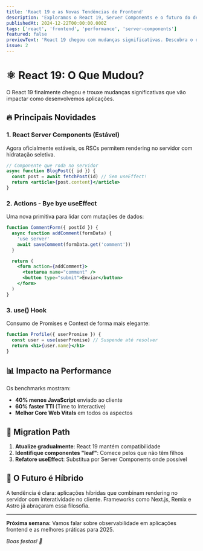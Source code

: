 ```yaml
---
title: 'React 19 e as Novas Tendências de Frontend'
description: 'Exploramos o React 19, Server Components e o futuro do desenvolvimento frontend.'
publishedAt: 2024-12-22T00:00:00.000Z
tags: ['react', 'frontend', 'performance', 'server-components']
featured: false
previewText: 'React 19 chegou com mudanças significativas. Descubra o que isso significa para seus projetos.'
issue: 2
---
```


# ⚛️ React 19: O Que Mudou?

O React 19 finalmente chegou e trouxe mudanças significativas que vão impactar como desenvolvemos aplicações.

## 🔥 Principais Novidades

### 1. **React Server Components (Estável)**

Agora oficialmente estáveis, os RSCs permitem rendering no servidor com hidratação seletiva.

```jsx
// Componente que roda no servidor
async function BlogPost({ id }) {
  const post = await fetchPost(id) // Sem useEffect!
  return <article>{post.content}</article>
}
```

### 2. **Actions - Bye bye useEffect**

Uma nova primitiva para lidar com mutações de dados:

```jsx
function CommentForm({ postId }) {
  async function addComment(formData) {
    'use server'
    await saveComment(formData.get('comment'))
  }

  return (
    <form action={addComment}>
      <textarea name="comment" />
      <button type="submit">Enviar</button>
    </form>
  )
}
```

### 3. **use() Hook**

Consumo de Promises e Context de forma mais elegante:

```jsx
function Profile({ userPromise }) {
  const user = use(userPromise) // Suspende até resolver
  return <h1>{user.name}</h1>
}
```

## 📊 Impacto na Performance

Os benchmarks mostram:

- **40% menos JavaScript** enviado ao cliente
- **60% faster TTI** (Time to Interactive)
- **Melhor Core Web Vitals** em todos os aspectos

## 🚀 Migration Path

1. **Atualize gradualmente**: React 19 mantém compatibilidade
2. **Identifique componentes "leaf"**: Comece pelos que não têm filhos
3. **Refatore useEffect**: Substitua por Server Components onde possível

## 🔮 O Futuro é Híbrido

A tendência é clara: aplicações híbridas que combinam rendering no servidor com interatividade no cliente. Frameworks como Next.js, Remix e Astro já abraçaram essa filosofia.

---

**Próxima semana:** Vamos falar sobre observabilidade em aplicações frontend e as melhores práticas para 2025.

_Boas festas! 🎄_

